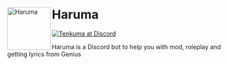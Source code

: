 <div>
  <img src="https://github.com/adrianvic/Haruma/assets/85490958/faa31147-9480-4e6d-83af-59bb9bab6f51" title="Haruma" alt="Haruma" width="100" height="100" align="left"/>
  <h1>Haruma</h1>
  <a href="discordapp.com/users/681643259764015116">
  <img src="https://img.shields.io/badge/Haruma@2875-black?logo=discord&logoColor=blue&style=flat-square" alt="Tenkuma at Discord"/>
  </a>
</div>

Haruma is a Discord bot to help you with mod, roleplay and getting lyrics from Genius
